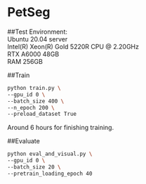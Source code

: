 # PetSeg


##Test Environment:  
Ubuntu 20.04 server  
Intel(R) Xeon(R) Gold 5220R CPU @ 2.20GHz  
RTX A6000 48GB  
RAM 256GB  

##Train
````bash
python train.py \
--gpu_id 0 \
--batch_size 400 \
--n_epoch 200 \
--preload_dataset True
````
Around 6 hours for finishing training.

##Evaluate
````bash
python eval_and_visual.py \
--gpu_id 0 \
--batch_size 20 \
--pretrain_loading_epoch 40
````
